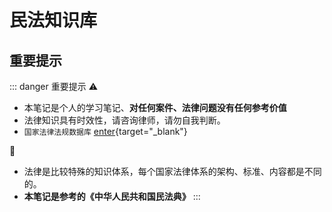 # 民法知识库

## 重要提示

::: danger <Badge type='warning'>重要提示</Badge>
⚠
- 本笔记是个人的学习笔记、**对任何案件、法律问题没有任何参考价值**
- 法律知识具有时效性，请咨询律师，请勿自我判断。
- `国家法律法规数据库` [enter](https://flk.npc.gov.cn/){target="_blank"}

🔧
- 法律是比较特殊的知识体系，每个国家法律体系的架构、标准、内容都是不同的。  
- **本笔记是参考的《中华人民共和国民法典》**
:::

<iframe :src="withBase('/markmap/001.html')" width="600" height="400" frameborder="0" scrolling="No" leftmargin="0" topmargin="0"></iframe>

<script setup>
    import { withBase } from "vitepress";
</script>